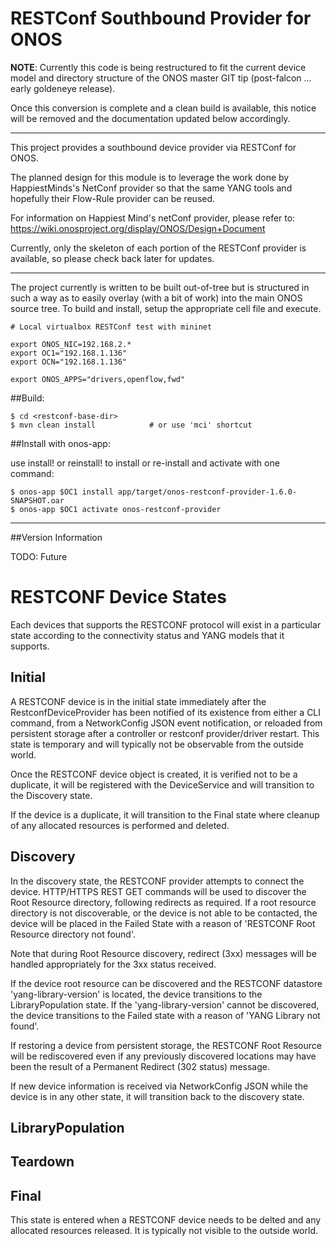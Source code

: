 # RESTConf Southbound Provider for ONOS

**NOTE**: Currently this code is being restructured to fit the current device model
and directory structure of the ONOS master GIT tip (post-falcon ... early goldeneye release).

Once this conversion is complete and a clean build is available, this notice will be
removed and the documentation updated below accordingly.

-------------------------------------------

This project provides a southbound device provider via RESTConf for ONOS.

The planned design for this module is to leverage the work done by
HappiestMinds's NetConf provider so that the same YANG tools and hopefully
their Flow-Rule provider can be reused.

For information on Happiest Mind's netConf provider, please refer to:
https://wiki.onosproject.org/display/ONOS/Design+Document

Currently, only the skeleton of each portion of the RESTConf provider is
available, so please check back later for updates.

-----------------------------------------------------------------------------
The project currently is written to be built out-of-tree but is structured in such
a way as to easily overlay (with a bit of work) into the main ONOS source tree.  To build and
install, setup the appropriate cell file and execute.

    # Local virtualbox RESTConf test with mininet 

    export ONOS_NIC=192.168.2.*
    export OC1="192.168.1.136"
    export OCN="192.168.1.136"

    export ONOS_APPS="drivers,openflow,fwd"

##Build:

    $ cd <restconf-base-dir>
    $ mvn clean install            # or use 'mci' shortcut

##Install with onos-app:

use install! or reinstall! to install or re-install and activate with one command:

    $ onos-app $OC1 install app/target/onos-restconf-provider-1.6.0-SNAPSHOT.oar
    $ onos-app $OC1 activate onos-restconf-provider

-----------------------------------------------------------------------------
##Version Information

TODO:  Future


# RESTCONF Device States

Each devices that supports the RESTCONF protocol will exist in a particular state according to the
connectivity status and YANG models that it supports.


## Initial

A RESTCONF device is in the initial state immediately after the RestconfDeviceProvider has been notified of
its existence from either a CLI command, from a NetworkConfig JSON event notification, or reloaded from persistent
storage after a controller or restconf provider/driver restart.  This state is temporary and will typically not be
observable from the outside world.

Once the RESTCONF device object is created, it is verified not to be a duplicate, it will be registered with
the DeviceService and will transition to the Discovery state.

If the device is a duplicate, it will transition to the Final state where cleanup of any allocated resources
is performed and deleted.

## Discovery

In the discovery state, the RESTCONF provider attempts to connect the device. HTTP/HTTPS REST GET
commands will be used to discover the Root Resource directory, following redirects as required. If a
root resource directory is not discoverable, or the device is not able to be contacted, the device
will be placed in the Failed State with a reason of 'RESTCONF Root Resource directory not found'.

Note that during Root Resource discovery, redirect (3xx) messages will be handled appropriately for
the 3xx status received.

If the device root resource can be discovered and the RESTCONF datastore 'yang-library-version' is
located, the device transitions to the LibraryPopulation state.  If the 'yang-library-version' cannot
be discovered, the device transitions to the Failed state with a reason of 'YANG Library not found'.

If restoring a device from persistent storage, the RESTCONF Root Resource will be rediscovered even if
any previously discovered locations may have been the result of a Permanent Redirect (302 status) message.

If new device information is received via NetworkConfig JSON while the device is in any other state, it
will transition back to the discovery state.

## LibraryPopulation


##

## Teardown

## Final
This state is entered when a RESTCONF device needs to be delted and any allocated resources released. It
is typically not visible to the outside world.


